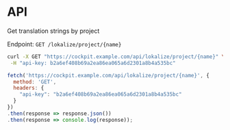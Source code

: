 # API


Get translation strings by project

Endpoint: `GET /lokalize/project/{name}`


```bash
curl -X GET "https://cockpit.example.com/api/lokalize/project/{name}" \
 -H "api-key: b2a6ef408b69a2ea86ea065a6d2301a8b4a535bc"
```

```javascript
fetch('https://cockpit.example.com/api/lokalize/project/{name}', {
  method: 'GET',
  headers: {
    "api-key": "b2a6ef408b69a2ea86ea065a6d2301a8b4a535bc"
  }
})
.then(response => response.json())
.then(response => console.log(response));
```